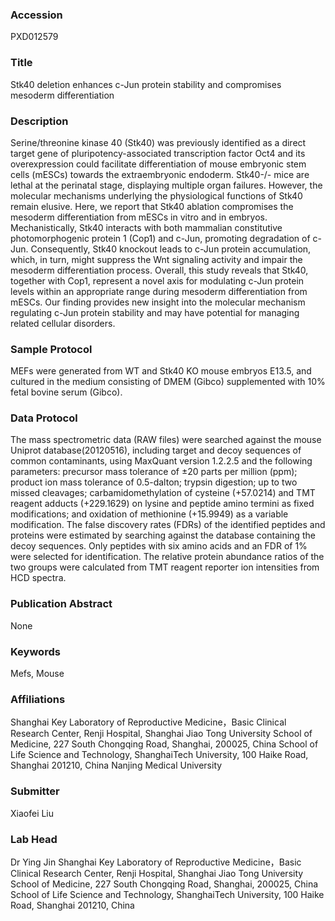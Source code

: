 ### Accession
PXD012579

### Title
Stk40 deletion enhances c-Jun protein stability and compromises mesoderm differentiation

### Description
Serine/threonine kinase 40 (Stk40) was previously identified as a direct target gene of pluripotency-associated transcription factor Oct4 and its overexpression could facilitate differentiation of mouse embryonic stem cells (mESCs) towards the extraembryonic endoderm. Stk40-/- mice are lethal at the perinatal stage, displaying multiple organ failures. However, the molecular mechanisms underlying the physiological functions of Stk40 remain elusive. Here, we report that Stk40 ablation compromises the mesoderm differentiation from mESCs in vitro and in embryos. Mechanistically, Stk40 interacts with both mammalian constitutive photomorphogenic protein 1 (Cop1) and c-Jun, promoting degradation of c-Jun. Consequently, Stk40 knockout leads to c-Jun protein accumulation, which, in turn, might suppress the Wnt signaling activity and impair the mesoderm differentiation process. Overall, this study reveals that Stk40, together with Cop1, represent a novel axis for modulating c-Jun protein levels within an appropriate range during mesoderm differentiation from mESCs. Our finding provides new insight into the molecular mechanism regulating c-Jun protein stability and may have potential for managing related cellular disorders.

### Sample Protocol
MEFs were generated from WT and Stk40 KO mouse embryos E13.5, and cultured in the medium consisting of DMEM (Gibco) supplemented with 10% fetal bovine serum (Gibco).

### Data Protocol
The mass spectrometric data (RAW files) were searched against the mouse Uniprot database(20120516), including target and decoy sequences of common contaminants, using MaxQuant version 1.2.2.5 and the following parameters: precursor mass tolerance of ±20 parts per million (ppm); product ion mass tolerance of 0.5-dalton; trypsin digestion; up to two missed cleavages; carbamidomethylation of cysteine (+57.0214) and TMT reagent adducts (+229.1629) on lysine and peptide amino termini as fixed modifications; and oxidation of methionine (+15.9949) as a variable modification. The false discovery rates (FDRs) of the identified peptides and proteins were estimated by searching against the database containing the decoy sequences. Only peptides with six amino acids and an FDR of 1% were selected for identification. The relative protein abundance ratios of the two groups were calculated from TMT reagent reporter ion intensities from HCD spectra.

### Publication Abstract
None

### Keywords
Mefs, Mouse

### Affiliations
Shanghai Key Laboratory of Reproductive Medicine，Basic Clinical Research Center, Renji Hospital, Shanghai Jiao Tong University School of Medicine, 227 South Chongqing Road, Shanghai, 200025, China School of Life Science and Technology, ShanghaiTech University, 100 Haike Road, Shanghai 201210, China
Nanjing Medical University

### Submitter
Xiaofei Liu

### Lab Head
Dr Ying Jin
Shanghai Key Laboratory of Reproductive Medicine，Basic Clinical Research Center, Renji Hospital, Shanghai Jiao Tong University School of Medicine, 227 South Chongqing Road, Shanghai, 200025, China School of Life Science and Technology, ShanghaiTech University, 100 Haike Road, Shanghai 201210, China


